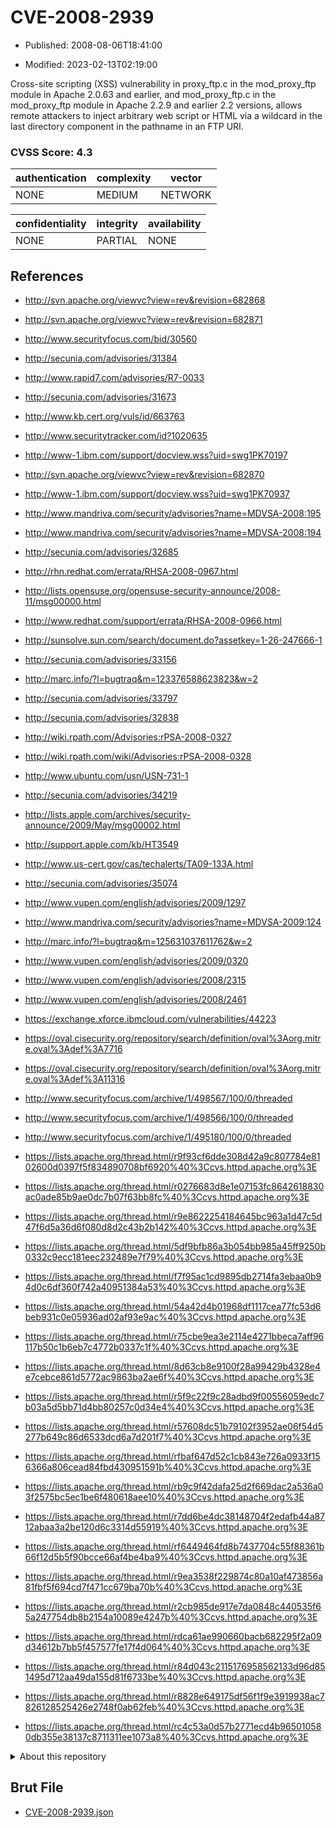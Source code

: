 # CVE-2008-2939

- Published: 2008-08-06T18:41:00

- Modified: 2023-02-13T02:19:00

Cross-site scripting (XSS) vulnerability in proxy_ftp.c in the mod_proxy_ftp module in Apache 2.0.63 and earlier, and mod_proxy_ftp.c in the mod_proxy_ftp module in Apache 2.2.9 and earlier 2.2 versions, allows remote attackers to inject arbitrary web script or HTML via a wildcard in the last directory component in the pathname in an FTP URI.

### CVSS Score: **4.3**

| authentication | complexity | vector |
| --- | --- | --- |
| NONE | MEDIUM | NETWORK |

| confidentiality | integrity | availability |
| --- | --- | --- |
| NONE | PARTIAL | NONE |

## References

* http://svn.apache.org/viewvc?view=rev&revision=682868

* http://svn.apache.org/viewvc?view=rev&revision=682871

* http://www.securityfocus.com/bid/30560

* http://secunia.com/advisories/31384

* http://www.rapid7.com/advisories/R7-0033

* http://secunia.com/advisories/31673

* http://www.kb.cert.org/vuls/id/663763

* http://www.securitytracker.com/id?1020635

* http://www-1.ibm.com/support/docview.wss?uid=swg1PK70197

* http://svn.apache.org/viewvc?view=rev&revision=682870

* http://www-1.ibm.com/support/docview.wss?uid=swg1PK70937

* http://www.mandriva.com/security/advisories?name=MDVSA-2008:195

* http://www.mandriva.com/security/advisories?name=MDVSA-2008:194

* http://secunia.com/advisories/32685

* http://rhn.redhat.com/errata/RHSA-2008-0967.html

* http://lists.opensuse.org/opensuse-security-announce/2008-11/msg00000.html

* http://www.redhat.com/support/errata/RHSA-2008-0966.html

* http://sunsolve.sun.com/search/document.do?assetkey=1-26-247666-1

* http://secunia.com/advisories/33156

* http://marc.info/?l=bugtraq&m=123376588623823&w=2

* http://secunia.com/advisories/33797

* http://secunia.com/advisories/32838

* http://wiki.rpath.com/Advisories:rPSA-2008-0327

* http://wiki.rpath.com/wiki/Advisories:rPSA-2008-0328

* http://www.ubuntu.com/usn/USN-731-1

* http://secunia.com/advisories/34219

* http://lists.apple.com/archives/security-announce/2009/May/msg00002.html

* http://support.apple.com/kb/HT3549

* http://www.us-cert.gov/cas/techalerts/TA09-133A.html

* http://secunia.com/advisories/35074

* http://www.vupen.com/english/advisories/2009/1297

* http://www.mandriva.com/security/advisories?name=MDVSA-2009:124

* http://marc.info/?l=bugtraq&m=125631037611762&w=2

* http://www.vupen.com/english/advisories/2009/0320

* http://www.vupen.com/english/advisories/2008/2315

* http://www.vupen.com/english/advisories/2008/2461

* https://exchange.xforce.ibmcloud.com/vulnerabilities/44223

* https://oval.cisecurity.org/repository/search/definition/oval%3Aorg.mitre.oval%3Adef%3A7716

* https://oval.cisecurity.org/repository/search/definition/oval%3Aorg.mitre.oval%3Adef%3A11316

* http://www.securityfocus.com/archive/1/498567/100/0/threaded

* http://www.securityfocus.com/archive/1/498566/100/0/threaded

* http://www.securityfocus.com/archive/1/495180/100/0/threaded

* https://lists.apache.org/thread.html/r9f93cf6dde308d42a9c807784e8102600d0397f5f834890708bf6920%40%3Ccvs.httpd.apache.org%3E

* https://lists.apache.org/thread.html/r0276683d8e1e07153fc8642618830ac0ade85b9ae0dc7b07f63bb8fc%40%3Ccvs.httpd.apache.org%3E

* https://lists.apache.org/thread.html/r9e8622254184645bc963a1d47c5d47f6d5a36d6f080d8d2c43b2b142%40%3Ccvs.httpd.apache.org%3E

* https://lists.apache.org/thread.html/5df9bfb86a3b054bb985a45ff9250b0332c9ecc181eec232489e7f79%40%3Ccvs.httpd.apache.org%3E

* https://lists.apache.org/thread.html/f7f95ac1cd9895db2714fa3ebaa0b94d0c6df360f742a40951384a53%40%3Ccvs.httpd.apache.org%3E

* https://lists.apache.org/thread.html/54a42d4b01968df1117cea77fc53d6beb931c0e05936ad02af93e9ac%40%3Ccvs.httpd.apache.org%3E

* https://lists.apache.org/thread.html/r75cbe9ea3e2114e4271bbeca7aff96117b50c1b6eb7c4772b0337c1f%40%3Ccvs.httpd.apache.org%3E

* https://lists.apache.org/thread.html/8d63cb8e9100f28a99429b4328e4e7cebce861d5772ac9863ba2ae6f%40%3Ccvs.httpd.apache.org%3E

* https://lists.apache.org/thread.html/r5f9c22f9c28adbd9f00556059edc7b03a5d5bb71d4bb80257c0d34e4%40%3Ccvs.httpd.apache.org%3E

* https://lists.apache.org/thread.html/r57608dc51b79102f3952ae06f54d5277b649c86d6533dcd6a7d201f7%40%3Ccvs.httpd.apache.org%3E

* https://lists.apache.org/thread.html/rfbaf647d52c1cb843e726a0933f156366a806cead84fbd430951591b%40%3Ccvs.httpd.apache.org%3E

* https://lists.apache.org/thread.html/rb9c9f42dafa25d2f669dac2a536a03f2575bc5ec1be6f480618aee10%40%3Ccvs.httpd.apache.org%3E

* https://lists.apache.org/thread.html/r7dd6be4dc38148704f2edafb44a8712abaa3a2be120d6c3314d55919%40%3Ccvs.httpd.apache.org%3E

* https://lists.apache.org/thread.html/rf6449464fd8b7437704c55f88361b66f12d5b5f90bcce66af4be4ba9%40%3Ccvs.httpd.apache.org%3E

* https://lists.apache.org/thread.html/r9ea3538f229874c80a10af473856a81fbf5f694cd7f471cc679ba70b%40%3Ccvs.httpd.apache.org%3E

* https://lists.apache.org/thread.html/r2cb985de917e7da0848c440535f65a247754db8b2154a10089e4247b%40%3Ccvs.httpd.apache.org%3E

* https://lists.apache.org/thread.html/rdca61ae990660bacb682295f2a09d34612b7bb5f457577fe17f4d064%40%3Ccvs.httpd.apache.org%3E

* https://lists.apache.org/thread.html/r84d043c2115176958562133d96d851495d712aa49da155d81f6733be%40%3Ccvs.httpd.apache.org%3E

* https://lists.apache.org/thread.html/r8828e649175df56f1f9e3919938ac7826128525426e2748f0ab62feb%40%3Ccvs.httpd.apache.org%3E

* https://lists.apache.org/thread.html/rc4c53a0d57b2771ecd4b965010580db355e38137c8711311ee1073a8%40%3Ccvs.httpd.apache.org%3E

<details>
<summary>About this repository</summary> 

  This repository is part of the project [Live Hack CVE](https://github.com/Live-Hack-CVE). Main website can be found [www.live-hack.org](https://www.live-hack.org) 
  
  Made by [Sn0wAlice](https://github.com/Sn0wAlice) for the people that care about security and need to have a feed of the latest CVEs. Hope you enjoy it, don't forget to star the repo and follow me on [Twitter](https://twitter.com/Sn0wAlice) and [Github](https://github.com/Sn0wAlice). And that is my [personnal website](https://www.alice-snow.me/)

  - [Home Page](https://github.com/Live-Hack-CVE)
  - [Framework](https://github.com/Live-Hack-CVE/cve-framework)
  - [CVE database](https://github.com/Live-Hack-CVE/full_database)
  - [Changelog](https://github.com/Live-Hack-CVE/Changelog)
</details>

## Brut File

* [CVE-2008-2939.json](https://raw.githubusercontent.com/Live-Hack-CVE/full_database/main/cves/2008/CVE-2008-2939.json)

